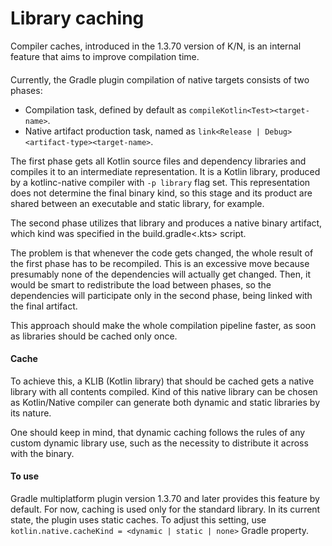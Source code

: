 # Library caching
Compiler caches, introduced in the 1.3.70 version of K/N, is an internal feature that aims to improve compilation time.


#### 
Currently, the Gradle plugin compilation of native targets consists of two phases:
* Compilation task, defined by default as `compileKotlin<Test><target-name>`.
* Native artifact production task, named as `link<Release | Debug><artifact-type><target-name>`. 

The first phase gets all Kotlin source files and dependency libraries and compiles it
to an intermediate representation. It is a Kotlin library, produced by a kotlinc-native compiler with `-p library` flag set.
This representation does not determine the final binary kind,
 so this stage and its product are shared between an executable and static library, for example.
 
The second phase utilizes that library and produces a native binary artifact, which kind was 
specified in the build.gradle<.kts> script.

The problem is that whenever the code gets changed, the whole result of the first phase has to be recompiled.
This is an excessive move because presumably none of the dependencies will actually get changed.
Then, it would be smart to redistribute the load between phases,
 so the dependencies will participate only in the second phase, being linked with the final artifact. 

This approach should make the whole compilation pipeline faster, as soon as libraries should be cached only once.

#### Cache

To achieve this, a KLIB (Kotlin library) that should be cached gets a native library with all contents compiled.
Kind of this native library can be chosen as Kotlin/Native compiler can generate both dynamic and static libraries
by its nature.

One should keep in mind, that dynamic caching follows the rules of any custom dynamic library use, such as the necessity to distribute it across with the binary.
#### To use
Gradle multiplatform plugin version 1.3.70 and later provides this feature by default. 
For now, caching is used only for the standard library. In its current state, the plugin uses static caches. 
To adjust this setting, use ```kotlin.native.cacheKind = <dynamic | static | none>``` Gradle property.
